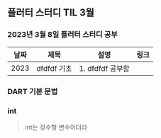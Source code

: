 ## 플러터 스터디 TIL 3월 



###  2023년 3월 8일 플러터 스터디 공부 
| 날짜       | 제목               | 설명                                | 링크                                                                             |
| ---------- | ------------------ | ----------------------------------- | -------------------------------------------------------------------------------- |
| 2023 | dfdfdf 기초  | 1. dfdfdf 공부함          |  |   |

### DART 기본 문법 

### int 

> int는 정수형 변수이더라 





